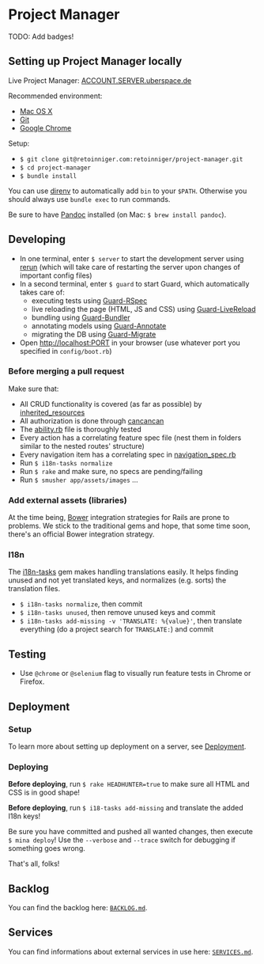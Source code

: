 # Project Manager

TODO: Add badges!

## Setting up Project Manager locally

Live Project Manager: [ACCOUNT.SERVER.uberspace.de](http://ACCOUNT.SERVER.uberspace.de)

Recommended environment:

- [Mac OS X](http://www.apple.com/osx/)
- [Git](http://git-scm.com/)
- [Google Chrome](https://www.google.com/intl/en/chrome/browser/)

Setup:

- `$ git clone git@retoinniger.com:retoinniger/project-manager.git`
- `$ cd project-manager`
- `$ bundle install`

You can use [direnv](https://retoinniger.com/zimbatm/direnv) to automatically add `bin` to your `$PATH`. Otherwise you should always use `bundle exec` to run commands.

Be sure to have [Pandoc](http://pandoc.org/) installed (on Mac: `$ brew install pandoc`).

## Developing

- In one terminal, enter `$ server` to start the development server using [rerun](https://retoinniger.com/alexch/rerun) (which will take care of restarting the server upon changes of important config files)
- In a second terminal, enter `$ guard` to start Guard, which automatically takes care of:
    - executing tests using [Guard-RSpec](https://retoinniger.com/guard/guard-rspec)
    - live reloading the page (HTML, JS and CSS) using [Guard-LiveReload](https://retoinniger.com/guard/guard-livereload)
    - bundling using [Guard-Bundler](https://retoinniger.com/guard/guard-bundler)
    - annotating models using [Guard-Annotate](https://retoinniger.com/cpjolicoeur/guard-annotate)
    - migrating the DB using [Guard-Migrate](https://retoinniger.com/glanotte/guard-migrate)
- Open [http://localhost:PORT](http://localhost:PORT) in your browser (use whatever port you specified in `config/boot.rb`)

### Before merging a pull request

Make sure that:

- All CRUD functionality is covered (as far as possible) by [inherited_resources](https://retoinniger.com/josevalim/inherited_resources)
- All authorization is done through [cancancan](https://retoinniger.com/CanCanCommunity/cancancan)
- The [ability.rb](./app/models/ability.rb) file is thoroughly tested
- Every action has a correlating feature spec file (nest them in folders similar to the nested routes' structure)
- Every navigation item has a correlating spec in [navigation_spec.rb](./spec/features/navigation_spec.rb)
- Run `$ i18n-tasks normalize`
- Run `$ rake` and make sure, no specs are pending/failing
- Run `$ smusher app/assets/images` ...

### Add external assets (libraries)

At the time being, [Bower](http://bower.io/) integration strategies for Rails are prone to problems. We stick to the traditional gems and hope, that some time soon, there's an official Bower integration strategy.

### I18n

The [i18n-tasks](https://retoinniger.com/glebm/i18n-tasks) gem makes handling translations easily. It helps finding unused and not yet translated keys, and normalizes (e.g. sorts) the translation files.

- `$ i18n-tasks normalize`, then commit
- `$ i18n-tasks unused`, then remove unused keys and commit
- `$ i18n-tasks add-missing -v 'TRANSLATE: %{value}'`, then translate everything (do a project search for `TRANSLATE:`) and commit

## Testing

- Use `@chrome` or `@selenium` flag to visually run feature tests in Chrome or Firefox.

## Deployment

### Setup

To learn more about setting up deployment on a server, see [Deployment](./DEPLOYMENT.md).

### Deploying

**Before deploying**, run `$ rake HEADHUNTER=true` to make sure all HTML and CSS is in good shape!

**Before deploying**, run `$ i18-tasks add-missing` and translate the added I18n keys!

Be sure you have committed and pushed all wanted changes, then execute `$ mina deploy`! Use the `--verbose` and `--trace` switch for debugging if something goes wrong.

That's all, folks!

## Backlog

You can find the backlog here: [`BACKLOG.md`](./BACKLOG.md).

## Services

You can find informations about external services in use here: [`SERVICES.md`](./SERVICES.md).
